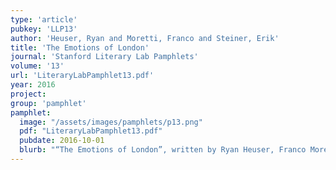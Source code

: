 ```yaml
---
type: 'article'
pubkey: 'LLP13'
author: 'Heuser, Ryan and Moretti, Franco and Steiner, Erik'
title: 'The Emotions of London'
journal: 'Stanford Literary Lab Pamphlets'
volume: '13'
url: 'LiteraryLabPamphlet13.pdf'
year: 2016
project:
group: 'pamphlet'
pamphlet:
  image: "/assets/images/pamphlets/p13.png"
  pdf: "LiteraryLabPamphlet13.pdf"
  pubdate: 2016-10-01
  blurb: "“The Emotions of London”, written by Ryan Heuser, Franco Moretti, and Erik Steiner, inaugurates a new field of work for the Literary Lab — that of literary and cultural geography. Working on a corpus of 5,000 novels, and covering the two centuries from 1700 to 1900, this pamphlet charts the uneven development of social spaces and fictional structures, bringing to light the long-term connection between emotion and class in narrative representations of London."
---
```

